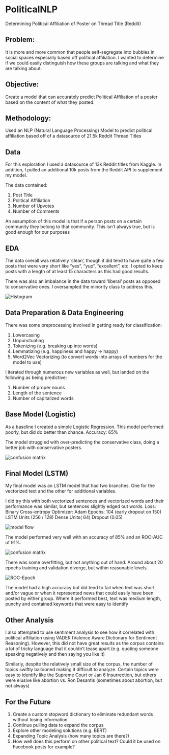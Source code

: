 # PoliticalNLP
Determining Political Affiliation of Poster on Thread Title (Reddit)

## Problem: 
It is more and more common that people self-segregate into bubbles in social spaces especially based off political affiliation. I wanted to determine if we could easily distinguish how these groups are talking and what they are talking about.

## Objective: 
Create a model that can accurately predict Political Affiliation of a poster based on the content of what they posted. 

## Methodology: 
Used an NLP (Natural Language Processing) Model to predict political affiliation based off of a datasource of 21.5k Reddit Thread Titles

## Data
For this exploration I used a datasource of 13k Reddit titles from Kaggle. In addition, I pulled an additional 10k posts from the Reddit API to supplement my model.

The data contained:
1. Post Title
2. Political Affiliation
3. Number of Upvotes
4. Number of Comments
   
An assumption of this model is that if a person posts on a certain community they belong to that community. This isn’t always true, but is good enough for our purposes 

## EDA 
The data overall was relatively ‘clean’, though it did tend to have quite a few posts that were very short like “yes”, “yup”, “excellent”, etc. 
I opted to keep posts with a length of at least 15 characters as this had good results.

There was also an imbalance in the data toward ‘liberal’ posts as opposed to conservative ones. I oversampled the minority class to address this.

![Histogram](images/Length_Histogram.PNG)

## Data Preparation & Data Engineering

There was some preprocessing involved in getting ready for classification:
1. Lowercasing
2. Unpunctuating
3. Tokenizing (e.g. breaking up into words)
4. Lemmatizing (e.g. happiness and happy -> happy)
5. Word2Vec Vectorizing (to convert words into arrays of numbers for the model to use)
   
I iterated through numerous new variables as well, but landed on the following as being predictive:
1. Number of proper nouns
2. Length of the sentence
3. Number of capitalized words

## Base Model (Logistic)

As a baseline I created a simple Logistic Regression. This model performed poorly, but did do better than chance.
Accuracy: 65%

The model struggled with over-predicting the conservative class, doing a better job with conservative posters.

![confusion matrix](images/Confusion_Logistic_Model.PNG)

## Final Model (LSTM)

My final model was an LSTM model that had two branches. One for the vectorized text and the other for additional variables.

I did try this with both vectorized sentences and vectorized words and their performance was similar, but sentences slightly edged out words.
Loss: Binary Cross-entropy
Optimizer: Adam
Epochs: 104 (early dropout on 150)
LSTM Units (256 / 128)
Dense Units( 64)
Dropout (0.05)

![model flow](images/LSTM.PNG)

The model performed very well with an accuracy of 85% and an ROC-AUC of 91%. 

![confusion matrix](images/Confusion_Sentence_Model.PNG)

There was some overfitting, but not anything out of hand. Around about 20 epochs training and validation diverge, but within reasonable levels.

![ROC-Epoch](images/Epochs_Sentence_Model.PNG)

The model had a high accuracy but did tend to fail when text was short and/or vague or when it represented news that could easily have been posted by either group. Where it performed best, text was medium length, punchy and contained keywords that were easy to identify  

## Other Analysis

I also attempted to use sentiment analysis to see how it correlated with political affiliation using VADER (Valence Aware Dictionary for Sentiment Reasoning). 
However, this did not have great results as the corpus contains a lot of tricky language that it couldn’t tease apart (e.g. quoting someone speaking negatively and then saying you like it)

Similarly, despite the relatively small size of the corpus, the number of topics swiftly ballooned making it difficult to analyze. 
Certain topics were easy to identify like the Supreme Court or Jan 6 Insurrection, but others were elusive like abortion vs. Ron Desantis (sometimes about abortion, but not always)

## For the Future
1. Create a custom stopword dictionary to eliminate redundant words without losing information
2. Continue pulling data to expand the corpus
3. Explore other modeling solutions (e.g. BERT)
4. Expanding Topic Analysis (how many topics are there?)
5. How well does this perform on other political text? Could it be used on Facebook posts for example?

